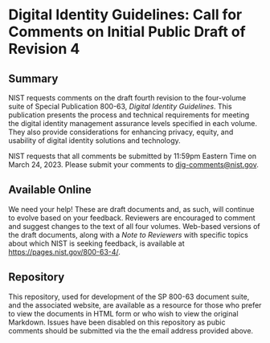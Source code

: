 # Digital Identity Guidelines: Call for Comments on Initial Public Draft of Revision 4

## Summary
NIST requests comments on the draft fourth revision to the four-volume suite of Special Publication 800-63, *Digital Identity Guidelines*.  This publication presents the process and technical requirements for meeting the digital identity management assurance levels specified in each volume. They also provide considerations for enhancing privacy, equity, and usability of digital identity solutions and technology. 

NIST requests that all comments be submitted by 11:59pm Eastern Time on March 24, 2023. Please submit your comments to <dig-comments@nist.gov>. 

## Available Online
We need your help! These are draft documents and, as such, will continue to evolve based on your feedback. Reviewers are encouraged to comment and suggest changes to the text of all four volumes.  Web-based versions of the draft documents, along with a *Note to Reviewers* with specific topics about which NIST is seeking feedback, is available at <https://pages.nist.gov/800-63-4/>.

## Repository
This repository, used for development of the SP 800-63 document suite, and the associated website, are available as a resource for those who prefer to view the documents in HTML form or who wish to view the original Markdown. Issues have been disabled on this repository as pubic comments should be submitted via the the email address provided above.